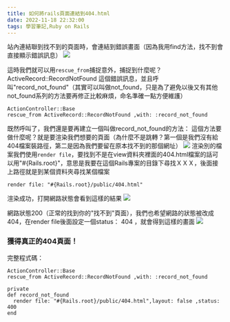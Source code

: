 ```yaml
---
title: 如何將rails頁面連結到404.html
date: 2022-11-18 22:32:00
tags: 學習筆記,Ruby on Rails
---
```

站內連結聯到找不到的頁面時，會連結到錯誤畫面（因為我用find方法，找不到會直接顯示錯誤訊息）
![](https://i.imgur.com/Gu5YLZh.png)

這時我們就可以用```rescue_from```捕捉意外，捕捉到什麼呢？
ActiveRecord::RecordNotFound 這個錯誤訊息，並且呼叫"record_not_found"（其實可以叫做not_found，只是為了避免以後又有其他not_found系列的方法要再修正比較麻煩，命名準確一點方便維護）
```
ActionController::Base
rescue_from ActiveRecord::RecordNotFound ,with: :record_not_found
```
既然呼叫了，我們還是要再建立一個叫做record_not_found的方法：
這個方法要做什麼呢？就是要渲染我們想要的頁面（為什麼不是跳轉？第一個是我們沒有給404檔案裝路徑，第二是因為我們要留在原本找不到的那個網址）
![](https://i.imgur.com/GkgoZEg.png)
渲染別的檔案我們使用`render file`，要找到不是在view資料夾裡面的404.html檔案的話可以用"#{Rails.root}"，意思是我要在這個Rails專案的目錄下尋找ＸＸＸ，後面接上路徑就是到某個資料夾尋找某個檔案
```
render file: "#{Rails.root}/public/404.html"
```
渲染成功，打開網路狀態會看到這樣的結果
![](https://i.imgur.com/BkwBPmW.png)

網路狀態200（正常的找到你的"找不到"頁面），我們也希望網路的狀態被改成404，在render file後面設定一個status： 404 ，就會得到這樣的畫面
![](https://i.imgur.com/vDAcx94.png)

### 獲得真正的404頁面！

完整程式碼：
```
ActionController::Base
rescue_from ActiveRecord::RecordNotFound ,with: :record_not_found

private
def record_not_found
  render file: "#{Rails.root}/public/404.html",layout: false ,status: 400
end
```